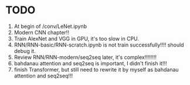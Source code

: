 # TODO
1. At begin of /conv/LeNet.ipynb
2. Modern CNN chapter!!
3. Train AlexNet and VGG in GPU, it's too slow in CPU.
4. RNN/RNN-basic/RNN-scratch.ipynb is not train successfully!!!! should debug it.
5. Review RNN/RNN-modern/seq2seq later, it's complex!!!!!!!!
6. bahdanau attention and seq2seq is important, I didn't finish it!!!
7. finish Transformer, but still need to rewrite it by myself as bahdanau attention and seq2seq!!!
